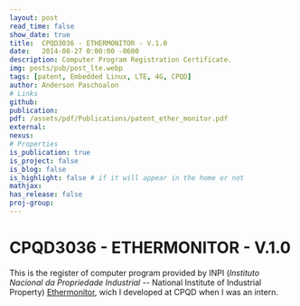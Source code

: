 ```yaml
---
layout: post
read_time: false
show_date: true
title:  CPQD3036 - ETHERMONITOR - V.1.0
date:   2014-08-27 0:00:00 -0600
description: Computer Program Registration Certificate.
img: posts/pub/post_lte.webp
tags: [patent, Embedded Linux, LTE, 4G, CPQD]
author: Anderson Paschoalon
# Links
github: 
publication: 
pdf: /assets/pdf/Publications/patent_ether_monitor.pdf
external:
nexus: 
# Properties
is_publication: true
is_project: false
is_blog: false
is_highlight: false # if it will appear in the home or not
mathjax: 
has_release: false
proj-group: 
---
```


# CPQD3036 - ETHERMONITOR - V.1.0


This is the register of computer program provided by INPI (_Instituto Nacional da Propriedade Industrial_ -- National Institute of Industrial Property) [Ethermonitor]( {{site.page-ethermonitor}}), wich I developed at CPQD when I was an intern. 



<br>
